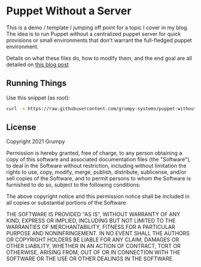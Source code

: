 # Puppet Without a Server

This is a demo / template / jumping off point for a topic I cover in my blog.
The idea is to run Puppet without a centralized puppet server for quick
provisions or small environments that don't warrant the full-fledged puppet
environment.

Details on what these files do, how to modify them, and the end goal are all
detailed on [this blog post](https://grumpy.systems/2021/puppet-without-a-puppet-server/)

## Running Things

Use this snippet (as root):

```bash
curl -s https://raw.githubusercontent.com/grumpy-systems/puppet-without-a-server/master/init.sh | bash
```

## License

Copyright 2021 Grumpy

Permission is hereby granted, free of charge, to any person obtaining a copy of
this software and associated documentation files (the "Software"), to deal in
the Software without restriction, including without limitation the rights to
use, copy, modify, merge, publish, distribute, sublicense, and/or sell copies of
the Software, and to permit persons to whom the Software is furnished to do so,
subject to the following conditions:

The above copyright notice and this permission notice shall be included in all
copies or substantial portions of the Software.

THE SOFTWARE IS PROVIDED "AS IS", WITHOUT WARRANTY OF ANY KIND, EXPRESS OR
IMPLIED, INCLUDING BUT NOT LIMITED TO THE WARRANTIES OF MERCHANTABILITY, FITNESS
FOR A PARTICULAR PURPOSE AND NONINFRINGEMENT. IN NO EVENT SHALL THE AUTHORS OR
COPYRIGHT HOLDERS BE LIABLE FOR ANY CLAIM, DAMAGES OR OTHER LIABILITY, WHETHER
IN AN ACTION OF CONTRACT, TORT OR OTHERWISE, ARISING FROM, OUT OF OR IN
CONNECTION WITH THE SOFTWARE OR THE USE OR OTHER DEALINGS IN THE SOFTWARE.
